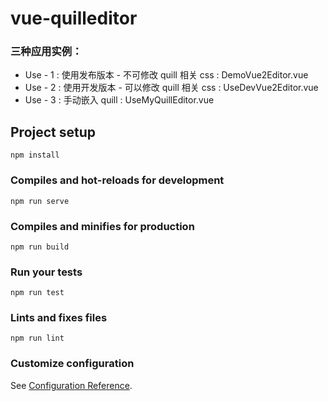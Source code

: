 # vue-quilleditor

### 三种应用实例：
- Use - 1 : 使用发布版本 - 不可修改 quill 相关 css : DemoVue2Editor.vue
- Use - 2 : 使用开发版本 - 可以修改 quill 相关 css : UseDevVue2Editor.vue
- Use - 3 : 手动嵌入 quill : UseMyQuillEditor.vue


## Project setup
```
npm install
```

### Compiles and hot-reloads for development
```
npm run serve
```

### Compiles and minifies for production
```
npm run build
```

### Run your tests
```
npm run test
```

### Lints and fixes files
```
npm run lint
```

### Customize configuration
See [Configuration Reference](https://cli.vuejs.org/config/).
